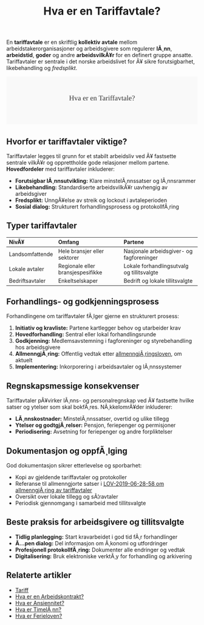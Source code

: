 ﻿---
title: "Hva er en Tariffavtale?"
meta_title: "Hva er en Tariffavtale?"
meta_description: 'En **tariffavtale** er en skriftlig **kollektiv avtale** mellom arbeidstakerorganisasjoner og arbeidsgivere som regulerer **lÃ¸nn**, **arbeidstid**, **goder** o...'
slug: tariffavtale
type: blog
layout: pages/single
---

En **tariffavtale** er en skriftlig **kollektiv avtale** mellom arbeidstakerorganisasjoner og arbeidsgivere som regulerer **lÃ¸nn**, **arbeidstid**, **goder** og andre **arbeidsvilkÃ¥r** for en definert gruppe ansatte. Tariffavtaler er sentrale i det norske arbeidslivet for Ã¥ sikre forutsigbarhet, likebehandling og *fredsplikt*.

![Illustrasjon av konseptet tariffavtale](tariffavtale-image.svg)

## Hvorfor er tariffavtaler viktige?

Tariffavtaler legges til grunn for et stabilt arbeidsliv ved Ã¥ fastsette sentrale vilkÃ¥r og opprettholde gode relasjoner mellom partene. **Hovedfordeler** med tariffavtaler inkluderer:

* **Forutsigbar lÃ¸nnsutvikling:** Klare minstelÃ¸nnssatser og lÃ¸nnsrammer
* **Likebehandling:** Standardiserte arbeidsvilkÃ¥r uavhengig av arbeidsgiver
* **Fredsplikt:** UnngÃ¥else av streik og lockout i avtaleperioden
* **Sosial dialog:** Strukturert forhandlingsprosess og protokollfÃ¸ring

## Typer tariffavtaler

| NivÃ¥            | Omfang                         | Partene                        |
|:----------------|:-------------------------------|:-------------------------------|
| Landsomfattende | Hele bransjer eller sektorer   | Nasjonale arbeidsgiver- og fagforeninger |
| Lokale avtaler  | Regionale eller bransjespesifikke | Lokale forhandlingsutvalg og tillitsvalgte |
| Bedriftsavtaler | Enkeltselskaper                | Bedrift og lokale tillitsvalgte |

## Forhandlings- og godkjenningsprosess

Forhandlingene om tariffavtaler fÃ¸lger gjerne en strukturert prosess:

1. **Initiativ og kravliste:** Partene kartlegger behov og utarbeider krav
2. **Hovedforhandling:** Sentral eller lokal forhandlingsrunde
3. **Godkjenning:** Medlemsavstemning i fagforeninger og styrebehandling hos arbeidsgivere
4. **AllmenngjÃ¸ring:** Offentlig vedtak etter [allmenngjÃ¸ringsloven](/blogs/regnskap/hva-er-allmenngjoringsloven "Hva er AllmenngjÃ¸ringsloven?"), om aktuelt
5. **Implementering:** Inkorporering i arbeidsavtaler og lÃ¸nnssystemer

## Regnskapsmessige konsekvenser

Tariffavtaler pÃ¥virker lÃ¸nns- og personalregnskap ved Ã¥ fastsette hvilke satser og ytelser som skal bokfÃ¸res. NÃ¸kkelomrÃ¥der inkluderer:

* **LÃ¸nnskostnader:** MinstelÃ¸nnssatser, overtid og ulike tillegg
* **Ytelser og godtgjÃ¸relser:** Pensjon, feriepenger og permisjoner
* **Periodisering:** Avsetning for feriepenger og andre forpliktelser

## Dokumentasjon og oppfÃ¸lging

God dokumentasjon sikrer etterlevelse og sporbarhet:

* Kopi av gjeldende tariffavtaler og protokoller
* Referanse til allmenngjorte satser i [LOV-2019-06-28-58 om allmenngjÃ¸ring av tariffavtaler](/blogs/regnskap/hva-er-allmenngjoringsloven "Hva er AllmenngjÃ¸ringsloven?")
* Oversikt over lokale tillegg og sÃ¦ravtaler
* Periodisk gjennomgang i samarbeid med tillitsvalgte

## Beste praksis for arbeidsgivere og tillitsvalgte

* **Tidlig planlegging:** Start kravarbeidet i god tid fÃ¸r forhandlinger
* **Ã…pen dialog:** Del informasjon om Ã¸konomi og utfordringer
* **Profesjonell protokollfÃ¸ring:** Dokumenter alle endringer og vedtak
* **Digitalisering:** Bruk elektroniske verktÃ¸y for forhandling og arkivering

## Relaterte artikler

* [Tariff](/blogs/regnskap/tariff "Tariff i regnskap: Oversikt, definisjon og eksempler")
* [Hva er en Arbeidskontrakt?](/blogs/regnskap/arbeidskontrakten "Hva er Arbeidskontrakten? Innhold og Krav")
* [Hva er Ansiennitet?](/blogs/regnskap/ansiennitet "Ansiennitet i Norsk Regnskap")
* [Hva er TimelÃ¸nn?](/blogs/regnskap/hva-er-timelonn "Hva er TimelÃ¸nn? Guide til TimelÃ¸nn og Overtid")
* [Hva er Ferieloven?](/blogs/regnskap/ferieloven "Hva er Ferieloven? Regler for Ferie")
